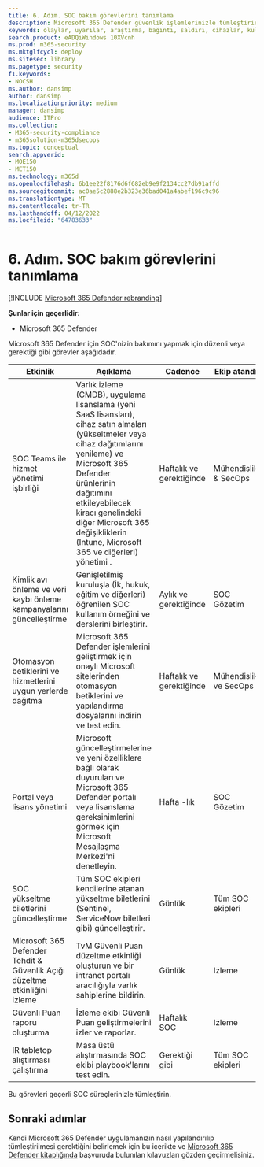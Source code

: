 ```yaml
---
title: 6. Adım. SOC bakım görevlerini tanımlama
description: Microsoft 365 Defender güvenlik işlemlerinizle tümleştirirken SOC bakım görevlerini belirleyin.
keywords: olaylar, uyarılar, araştırma, bağıntı, saldırı, cihazlar, kullanıcılar, kimlikler, kimlik, posta kutusu, e-posta, 365, Microsoft, m365, olay yanıtı, siber saldırı, secops, güvenlik işlemleri, soc
search.product: eADQiWindows 10XVcnh
ms.prod: m365-security
ms.mktglfcycl: deploy
ms.sitesec: library
ms.pagetype: security
f1.keywords:
- NOCSH
ms.author: dansimp
author: dansimp
ms.localizationpriority: medium
manager: dansimp
audience: ITPro
ms.collection:
- M365-security-compliance
- m365solution-m365dsecops
ms.topic: conceptual
search.appverid:
- MOE150
- MET150
ms.technology: m365d
ms.openlocfilehash: 6b1ee22f8176d6f682eb9e9f2134cc27db91affd
ms.sourcegitcommit: ac0ae5c2888e2b323e36bad041a4abef196c9c96
ms.translationtype: MT
ms.contentlocale: tr-TR
ms.lasthandoff: 04/12/2022
ms.locfileid: "64783633"
---
```

# <a name="step-6-identify-soc-maintenance-tasks"></a>6. Adım. SOC bakım görevlerini tanımlama

[!INCLUDE [Microsoft 365 Defender rebranding](../includes/microsoft-defender.md)]

**Şunlar için geçerlidir:**
- Microsoft 365 Defender

Microsoft 365 Defender için SOC'nizin bakımını yapmak için düzenli veya gerektiği gibi görevler aşağıdadır.

|Etkinlik|Açıklama|Cadence|Ekip atandı|
|---|---|---|---|
|SOC Teams ile hizmet yönetimi işbirliği|Varlık izleme (CMDB), uygulama lisanslama (yeni SaaS lisansları), cihaz satın almaları (yükseltmeler veya cihaz dağıtımlarını yenileme) ve Microsoft 365 Defender ürünlerinin dağıtımını etkileyebilecek kiracı genelindeki diğer Microsoft 365 değişikliklerin (Intune, Microsoft 365 ve diğerleri) yönetimi .|Haftalık ve gerektiğinde|Mühendislik & SecOps|
|Kimlik avı önleme ve veri kaybı önleme kampanyalarını güncelleştirme|Genişletilmiş kuruluşla (İk, hukuk, eğitim ve diğerleri) öğrenilen SOC kullanım örneğini ve derslerini birleştirir.|Aylık ve gerektiğinde|SOC Gözetim|
|Otomasyon betiklerini ve hizmetlerini uygun yerlerde dağıtma|Microsoft 365 Defender işlemlerini geliştirmek için onaylı Microsoft sitelerinden otomasyon betiklerini ve yapılandırma dosyalarını indirin ve test edin.|Haftalık ve gerektiğinde|Mühendislik ve SecOps|
|Portal veya lisans yönetimi|Microsoft güncelleştirmelerine ve yeni özelliklere bağlı olarak duyuruları ve Microsoft 365 Defender portalı veya lisanslama gereksinimlerini görmek için Microsoft Mesajlaşma Merkezi'ni denetleyin.|Hafta -lık|SOC Gözetim|
|SOC yükseltme biletlerini güncelleştirme|Tüm SOC ekipleri kendilerine atanan yükseltme biletlerini (Sentinel, ServiceNow biletleri gibi) güncelleştirir.|Günlük|Tüm SOC ekipleri|
|Microsoft 365 Defender Tehdit & Güvenlik Açığı düzeltme etkinliğini izleme|TvM Güvenli Puan düzeltme etkinliği oluşturun ve bir intranet portalı aracılığıyla varlık sahiplerine bildirin.|Günlük|Izleme|
|Güvenli Puan raporu oluşturma|İzleme ekibi Güvenli Puan geliştirmelerini izler ve raporlar.|Haftalık SOC|Izleme|
|IR tabletop alıştırması çalıştırma|Masa üstü alıştırmasında SOC ekibi playbook'larını test edin.|Gerektiği gibi|Tüm SOC ekipleri|

Bu görevleri geçerli SOC süreçlerinizle tümleştirin.

## <a name="next-steps"></a>Sonraki adımlar

Kendi Microsoft 365 Defender uygulamanızın nasıl yapılandırılıp tümleştirilmesi gerektiğini belirlemek için bu içerikte ve [Microsoft 365 Defender kitaplığında](/microsoft-365/security/defender) başvuruda bulunılan kılavuzları gözden geçirmelisiniz.

